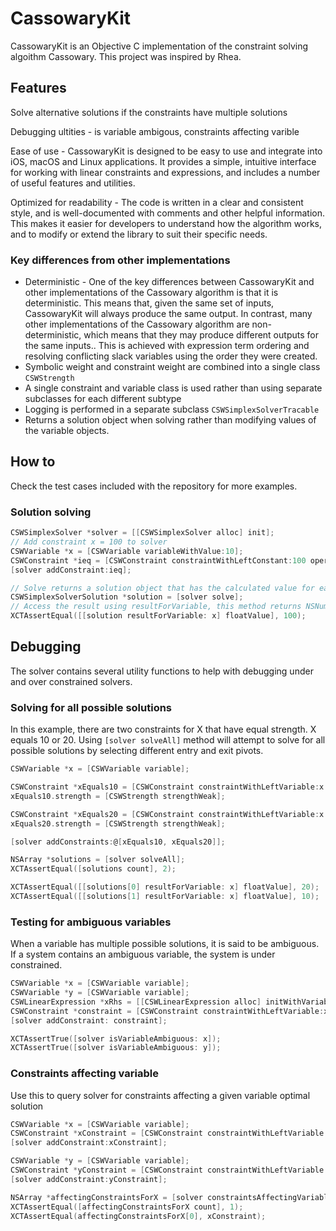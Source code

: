 #  CassowaryKit

CassowaryKit is an Objective C implementation of the constraint solving algoithm Cassowary. This project was inspired by Rhea. 

## Features

Solve alternative solutions if the constraints have multiple solutions

Debugging ultities - is variable ambigous, constraints affecting varible

Ease of use - CassowaryKit is designed to be easy to use and integrate into iOS, macOS and Linux applications. It provides a simple, intuitive interface for working with linear constraints and expressions, and includes a number of useful features and utilities.

Optimized for readability - The code is written in a clear and consistent style, and is well-documented with comments and other helpful information. This makes it easier for developers to understand how the algorithm works, and to modify or extend the library to suit their specific needs.

### Key differences from other implementations
- Deterministic - One of the key differences between CassowaryKit and other implementations of the Cassowary algorithm is that it is deterministic. This means that, given the same set of inputs, CassowaryKit will always produce the same output. In contrast, many other implementations of the Cassowary algorithm are non-deterministic, which means that they may produce different outputs for the same inputs.. This is achieved with expression term ordering and resolving conflicting slack variables using the order they were created. 
- Symbolic weight and constraint weight are combined into a single class `CSWStrength`
- A single constraint and variable class is used rather than using separate subclasses for each different subtype
- Logging is performed in a separate subclass `CSWSimplexSolverTracable`
- Returns a solution object when solving rather than modifying values of the variable objects. 

## How to

Check the test cases included with the repository for more examples.

### Solution solving
````objective-c
CSWSimplexSolver *solver = [[CSWSimplexSolver alloc] init];
// Add constraint x = 100 to solver
CSWVariable *x = [CSWVariable variableWithValue:10];
CSWConstraint *ieq = [CSWConstraint constraintWithLeftConstant:100 operator:CSWConstraintOperatorLessThanOrEqual rightVariable:x];
[solver addConstraint:ieq];

// Solve returns a solution object that has the calculated value for each variable
CSWSimplexSolverSolution *solution = [solver solve];
// Access the result using resultForVariable, this method returns NSNumber of the result
XCTAssertEqual([[solution resultForVariable: x] floatValue], 100);
````

## Debugging
The solver contains several utility functions to help with debugging under and over constrained solvers.

### Solving for all possible solutions
In this example, there are two constraints for X that have equal strength. X equals 10 or 20.
Using `[solver solveAll]` method will attempt to solve for all possible solutions by selecting different entry and exit pivots.
````objective-c
CSWVariable *x = [CSWVariable variable];

CSWConstraint *xEquals10 = [CSWConstraint constraintWithLeftVariable:x operator:CSWConstraintOperatorEqual rightConstant:10];
xEquals10.strength = [CSWStrength strengthWeak];

CSWConstraint *xEquals20 = [CSWConstraint constraintWithLeftVariable:x operator:CSWConstraintOperatorEqual rightConstant:20];
xEquals20.strength = [CSWStrength strengthWeak];

[solver addConstraints:@[xEquals10, xEquals20]];

NSArray *solutions = [solver solveAll];
XCTAssertEqual([solutions count], 2);

XCTAssertEqual([[solutions[0] resultForVariable: x] floatValue], 20);
XCTAssertEqual([[solutions[1] resultForVariable: x] floatValue], 10);
````

### Testing for ambiguous variables
When a variable has multiple possible solutions, it is said to be ambiguous. If a system contains an ambiguous variable, the system is under constrained.
````objective-c
CSWVariable *x = [CSWVariable variable];
CSWVariable *y = [CSWVariable variable];
CSWLinearExpression *xRhs = [[CSWLinearExpression alloc] initWithVariable:y coefficient:1 constant:100];
CSWConstraint *constraint = [CSWConstraint constraintWithLeftVariable:x operator:CSWConstraintOperatorEqual rightExpression:xRhs];
[solver addConstraint: constraint];

XCTAssertTrue([solver isVariableAmbiguous: x]);
XCTAssertTrue([solver isVariableAmbiguous: y]);
````

### Constraints affecting variable
Use this to query solver for constraints affecting a given variable optimal solution  
````objective-c
CSWVariable *x = [CSWVariable variable];
CSWConstraint *xConstraint = [CSWConstraint constraintWithLeftVariable:x operator:CSWConstraintOperatorEqual rightConstant:100];
[solver addConstraint:xConstraint];

CSWVariable *y = [CSWVariable variable];
CSWConstraint *yConstraint = [CSWConstraint constraintWithLeftVariable:y operator:CSWConstraintOperatorEqual rightConstant:100];
[solver addConstraint:yConstraint];

NSArray *affectingConstraintsForX = [solver constraintsAffectingVariable:x];
XCTAssertEqual([affectingConstraintsForX count], 1);
XCTAssertEqual(affectingConstraintsForX[0], xConstraint);
````
